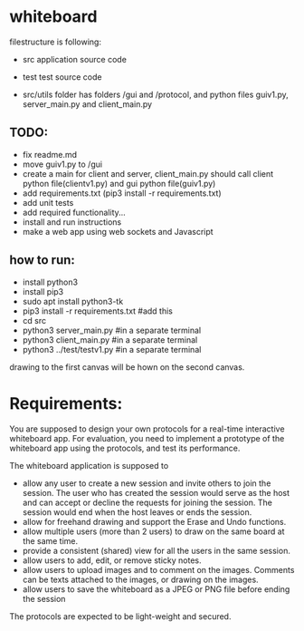 # whiteboard


filestructure is following:
- src application source code
- test test source code

- src/utils folder has folders /gui and /protocol, and python files guiv1.py, server_main.py and client_main.py

## TODO: 

- fix readme.md
- move guiv1.py to /gui
- create a main for client and server, client_main.py should call client python file(clientv1.py) and gui python file(guiv1.py)
- add requirements.txt (pip3 install -r requirements.txt)
- add unit tests
- add required functionality...
- install and run instructions
- make a web app using web sockets and Javascript


## how to run:
- install python3
- install pip3
- sudo apt install python3-tk
- pip3 install -r requirements.txt #add this
- cd src
- python3 server_main.py #in a separate terminal
- python3 client_main.py #in a separate terminal
- python3 ../test/testv1.py #in a separate terminal

drawing to the first canvas will be hown on the second canvas.









# Requirements:

You are supposed to design your own protocols for a real-time interactive
whiteboard app. For evaluation, you need to implement a prototype of the whiteboard app using the
protocols, and test its performance.

The whiteboard application is supposed to
- allow any user to create a new session and invite others to join the session. The user who has
created the session would serve as the host and can accept or decline the requests for joining
the session. The session would end when the host leaves or ends the session.
- allow for freehand drawing and support the Erase and Undo functions.
- allow multiple users (more than 2 users) to draw on the same board at the same time.
- provide a consistent (shared) view for all the users in the same session.
- allow users to add, edit, or remove sticky notes.
- allow users to upload images and to comment on the images. Comments can be texts
attached to the images, or drawing on the images.
- allow users to save the whiteboard as a JPEG or PNG file before ending the session

The protocols are expected to be light-weight and secured. 
